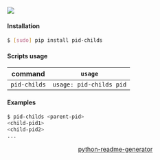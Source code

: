 <!--
https://pypi.org/project/readme-generator/
https://pypi.org/project/python-readme-generator/
-->

[![](https://img.shields.io/badge/OS-Unix-blue.svg?longCache=True)]()

#### Installation
```bash
$ [sudo] pip install pid-childs
```

#### Scripts usage
command|`usage`
-|-
`pid-childs` |`usage: pid-childs pid`

#### Examples
```bash
$ pid-childs <parent-pid>
<child-pid1>
<child-pid2>
...
```

<p align="center">
    <a href="https://pypi.org/project/python-readme-generator/">python-readme-generator</a>
</p>
